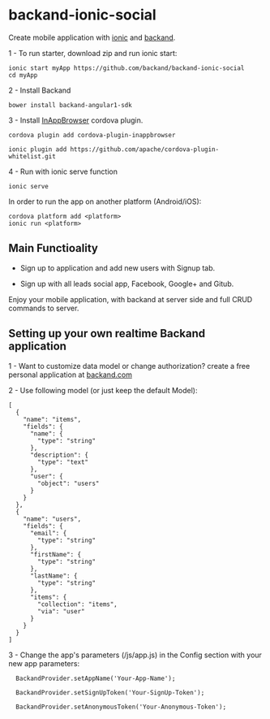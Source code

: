 # backand-ionic-social
Create mobile application with [ionic](http://www.ionicframework.com) and [backand](http://www.backand.com).

1 - To run starter, download zip and run ionic start:

    ionic start myApp https://github.com/backand/backand-ionic-social
    cd myApp

2 - Install Backand

    bower install backand-angular1-sdk

3 - Install [InAppBrowser](https://cordova.apache.org/docs/en/3.0.0/cordova/inappbrowser/inappbrowser.html) cordova plugin.
    
    cordova plugin add cordova-plugin-inappbrowser
    
    ionic plugin add https://github.com/apache/cordova-plugin-whitelist.git

4 - Run with ionic serve function

    ionic serve
    
In order to run the app on another platform (Android/iOS):

    cordova platform add <platform>
    ionic run <platform>
    
    
## Main Functioality

* Sign up to application and add new users with Signup tab.

* Sign up with all leads social app, Facebook, Google+ and Gitub.

Enjoy your mobile application, with backand at server side and full CRUD commands to server.

## Setting up your own realtime Backand application

1 - Want to customize data model or change authorization?
create a free personal application at [backand.com](https://www.backand.com/apps/#/sign_up)

2 - Use following model (or just keep the default Model):

    [
      {
        "name": "items",
        "fields": {
          "name": {
            "type": "string"
          },
          "description": {
            "type": "text"
          },
          "user": {
            "object": "users"
          }
        }
      },
      {
        "name": "users",
        "fields": {
          "email": {
            "type": "string"
          },
          "firstName": {
            "type": "string"
          },
          "lastName": {
            "type": "string"
          },
          "items": {
            "collection": "items",
            "via": "user" 
          }
        }
      }
    ]
3 - Change the app's parameters (/js/app.js) in the Config section with your new app parameters:

      BackandProvider.setAppName('Your-App-Name');
      
      BackandProvider.setSignUpToken('Your-SignUp-Token');
      
      BackandProvider.setAnonymousToken('Your-Anonymous-Token');
